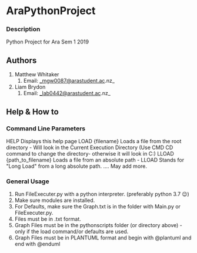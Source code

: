 # AraPythonProject
### Description
Python Project for Ara Sem 1 2019




## Authors

1. Matthew Whitaker 
    1. Email: _mgw0087@arastudent.ac.nz_
2. Liam Brydon 
    1. Email: _lab0442@arastudent.ac.nz_

## Help & How to

### Command Line Parameters

HELP Displays this help page
LOAD {filename} Loads a file from the root directory - Will look in the Current Execution Directory (Use CMD CD command to change the directory- otherwise it will look in C:\)
LLOAD {path_to_filename} Loads a file from an absolute path - LLOAD Stands for "Long Load" from a long absolute path.
....
May add more.

### General Usage

1. Run FileExecuter.py with a python interpreter. (preferably python 3.7 😉) 
2. Make sure modules are installed.
3. For Defaults, make sure the Graph.txt is in the folder with Main.py or FileExecuter.py.
4. Files must be in .txt format.
5. Graph Files must be in the pythonscripts folder (or directory above) - only if the load command/or defaults are used.
6. Graph Files must be in PLANTUML format and begin with @plantuml and end with @enduml
